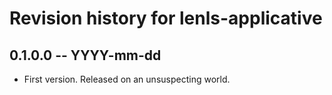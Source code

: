 # Revision history for lenls-applicative

## 0.1.0.0 -- YYYY-mm-dd

* First version. Released on an unsuspecting world.
